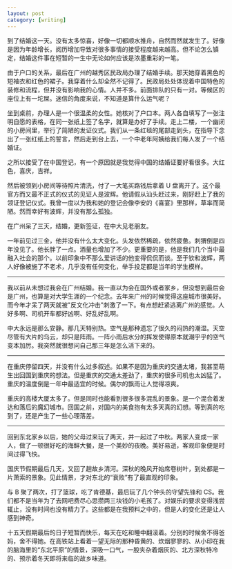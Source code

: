 ```yaml
---
layout: post
category: [writing]
---
```


到了结婚这一天。没有太多惊喜，好像一切都顺水推舟，自然而然就发生了。好像是因为年龄增长，阅历增加导致对很多事情的接受程度越来越高。但不论怎么镇定，结婚这件事在短暂的一生中无论如何应该是浓墨重彩的一笔。

由于户口的关系，最后在广州的越秀区民政局办理了结婚手续。那天她穿着黑色的短袖衣和红色的裙子。我穿着什么却全然不记得了。民政局处处体现着中国特色的装修和流程，但并没有影响我的心情。人并不多。前面排队的只有一对。等候区的座位上有一坨屎。迷信的角度来说，不知道是算什么运气呢？

坐到桌前，办理人是一个很温柔的女性。她核对了户口本。两人各自填写了一张注明自愿的表格，在同一张纸上签了名字，就算是办好了手续。走上二楼，一个幽闭的小房间里，举行了简陋的发证仪式。我们从一条红毯的尾部走到头，在指导下念出了一张红纸上的誓言，然后走到台上去，一个中老年阿姨给我们每人发了一个结婚证。

之所以接受了在中国登记，有一个原因就是我觉得中国的结婚证要好看很多。大红色，喜庆，吉祥。

然后被领到小房间等待照片清洗，付了一大笔买路钱后拿着 U 盘离开了。这个最官方而又最不正式的仪式的见证人是波辉。他请假从汕头赶过来，刚好赶上了我的领证登记仪式。我曾一度以为我和她的登记会像李安的《喜宴》里那样，草率而简陋。然而幸好有波辉，并没有那么孤独。

在广州呆了三天，结婚，更新签证，在中大见老朋友。

一年前见过三金，他并没有什么太大变化。头发依然稀疏，依然疲惫。刺猬倒是四年没见了。他长胖了一点。酒量也增加了不少。更重要的是，他是我们几个当中最融入社会的那个。以前印象中不那么爱讲话的他变得侃侃而谈。至于钦和波辉，两人好像被施了不老术，几乎没有任何变化，举手投足都是当年的学生模样。

---

我以前从未想过我会在广州结婚。我一直以为会在国外或者家乡，但没想到最后会是广州，也算是对大学生涯的一个纪念。去年来广州的时候觉得这座城市很美好。而今年才呆了两天就被"反文化冲击"刺激了一下。有点想赶紧逃离广州的感觉。人好多啊、司机开车都好凶啊、好乱好乱啊。

中大永远是那么安静。那几天特别热。空气是那种遗忘了很久的闷热的潮湿。天空尽管有大片的乌云，却只是阵雨。一阵小雨后水分的挥发使得原本就潮乎乎的空气变本加厉。我突然就很想问自己那三年是怎么活下来的。

---

在重庆停留四天，并没有什么过多叙述。如果不是因为重庆的交通太堵，我甚至萌生出回国到重庆的想法。但是重庆的交通太差劲了，重庆的很多司机也太凶猛了。重庆的温度倒是一年中最适宜的时候。偶尔的飘雨让人觉得凉爽。

重庆的高楼大厦太多了。但是同时也能看到很多很多混乱的景象。是一个混合着发达和落后的魔幻城市。回国之前，对国内的美食抱有太多天真的幻想。等到真的吃到了，还是产生了一些心理落差。

---

回到东北家乡以后，她的父母过来玩了两天，并一起过了中秋。两家人变成一家人，做了一顿很好吃的海鲜大餐，是一个美妙的夜晚。美好易逝，客观印象便是时间过得飞快。

国庆节假期最后几天，又回了趟故乡清河。深秋的晚风开始席卷树叶，到处都是一片萧索的景象。见此情景，才对东北的“衰败”有了最直观的印象。

与 B 聚了两次，打了篮球，吃了肯德基，最后玩了几个钟头的守望先锋和 CS。我们都不是当年为了去网吧费尽心思攒两三块钱的小毛孩了。对娱乐的要求变得浅尝辄止，没有时间也没有精力了。这些都是在我预料之中的，但是人的变化还是让人感到神奇。

十五天假期最后的日子短暂而快乐，每天在吃和睡中翻滚着。分别的时候舍不得爸妈，舍不得她。在高铁站上看着一望无际的那种昏黄的、炊烟寥寥的、从小印在我的脑海里的“东北平原”的情景，深吸一口气，一股夹杂着烟灰的、北方深秋特冷的、预示着冬天即将来临的故乡味道。
